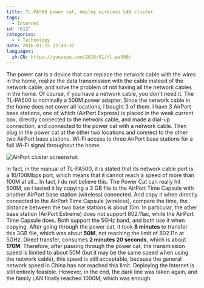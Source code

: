 ```yaml
---
title: TL-PA500 power cat, deploy wireless LAN cluster
tags:
  - Internet
id: '612'
categories:
  - - Technology
date: 2016-01-15 22:49:32
languages:
  zh-CN: https://guozeyu.com/2016/01/tl-pa500/
---
```


The power cat is a device that can replace the network cable with the wires in the home, realize the data transmission with the cable instead of the network cable, and solve the problem of not having all the network cables in the home. Of course, if you have a network cable, you don't need it. The TL-PA500 is nominally a 500M power adapter. Since the network cable in the home does not cover all locations, I bought 3 of them. I have 3 AirPort base stations, one of which (AirPort Express) is placed in the weak current box, directly connected to the network cable, and made a dial-up connection, and connected to the power cat with a network cable. Then plug in the power cat at the other two locations and connect to the other two AirPort base stations. Wi-Fi access to three AirPort base stations for a full Wi-Fi signal throughout the home.

![AirPort cluster screenshot](https://cdn.ze3kr.com/6T-behmofKYLsxlrK0l_MQ/4717e9ec-fbd5-465c-29d1-5efa296fbb00/large)

In fact, in the manual of TL<!-- more -->-PA500, it is stated that its network cable port is a 10/100Mbps port, which means that it cannot reach a speed of more than 100M at all... In fact, I do not believe this. The Power Cat can really hit 500M, so I tested it by copying a 3 GB file to the AirPort Time Capsule with another AirPort base station (wireless) connected. And copy it when directly connected to the AirPort Time Capsule (wireless), compare the time, the distance between the two base stations is about 15m. In particular, the other base station (AirPort Extreme) does not support 802.11ac, while the AirPort Time Capsule does. Both support the 5GHz band, and both use it when copying. After going through the power cat, it took **8 minutes** to transfer this 3GB file, which was about **50M**, not reaching the limit of 802.11n at 5GHz. Direct transfer, consumes **2 minutes 20 seconds**, which is about **170M**. Therefore, after passing through the power cat, the transmission speed is limited to about 50M (but it may be the same speed when using the network cable), this speed is still acceptable, because the general network speed in China has not reached this limit. Deploying the Internet is still entirely feasible. However, in the end, the dark line was taken again, and the family LAN finally reached 1000M, which was enough.
